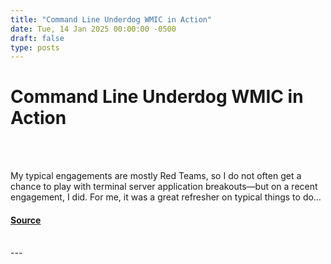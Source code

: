 ```yaml
---
title: "Command Line Underdog WMIC in Action"
date: Tue, 14 Jan 2025 00:00:00 -0500
draft: false
type: posts
---
```

# Command Line Underdog WMIC in Action

<br/>

<br/>
<p>My typical engagements are mostly Red Teams, so I do not often get a chance to play with terminal server application breakouts—but on a recent engagement, I did. For me, it was a great refresher on typical things to do…</p>

#### [Source](https://trustedsec.com/blog/command-line-underdog-wmic-in-action)

<br/>
---
